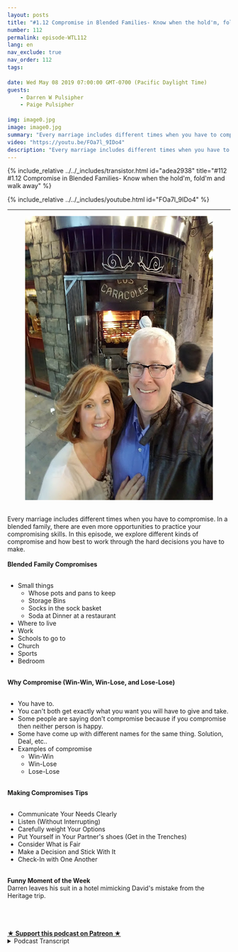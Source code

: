 ```yaml
---
layout: posts
title: "#1.12 Compromise in Blended Families- Know when the hold'm, fold'm and walk away"
number: 112
permalink: episode-WTL112
lang: en
nav_exclude: true
nav_order: 112
tags:

date: Wed May 08 2019 07:00:00 GMT-0700 (Pacific Daylight Time)
guests:
    - Darren W Pulsipher
    - Paige Pulsipher

img: image0.jpg
image: image0.jpg
summary: "Every marriage includes different times when you have to compromise. In a blended family, there are even more opportunities to practice your compromising skills. In this episode, we explore different kinds of compromise and how best to work through the hard decisions you have to make."
video: "https://youtu.be/FOa7l_9IDo4"
description: "Every marriage includes different times when you have to compromise. In a blended family, there are even more opportunities to practice your compromising skills. In this episode, we explore different kinds of compromise and how best to work through the hard decisions you have to make."
---
```


<div>
{% include_relative ../../_includes/transistor.html id="adea2938" title="#112 #1.12 Compromise in Blended Families- Know when the hold'm, fold'm and walk away" %}

{% include_relative ../../_includes/youtube.html id="FOa7l_9IDo4" %}
</div>

---

<html><head></head><body><div><figure data-trix-attachment="{&quot;contentType&quot;:&quot;image&quot;,&quot;height&quot;:640,&quot;url&quot;:&quot;https://3.bp.blogspot.com/-RouwHhwSrpQ/XNDdA5u9-YI/AAAAAAAE_ZA/V0VM7KK5AwA3LiWH1NpMXsw8ReeblAXnQCEwYBhgL/s640/20161019_213729.jpg&quot;,&quot;width&quot;:480}" data-trix-content-type="image" class="attachment attachment--preview"><img src="./image0.jpg" width="480" height="640"><figcaption class="attachment__caption"></figcaption></figure></div><div><br></div><div>Every marriage includes different times when you have to compromise. In a blended family, there are even more opportunities to practice your compromising skills. In this episode, we explore different kinds of compromise and how best to work through the hard decisions you have to make.</div><div><strong><br>Blended Family Compromises<br></strong><br></div><ul><li>Small things<ul><li>Whose pots and pans to keep</li><li>Storage Bins</li><li>Socks in the sock basket</li><li>Soda at Dinner at a restaurant</li></ul></li><li>Where to live</li><li>Work</li><li>Schools to go to</li><li>Church</li><li>Sports&nbsp;</li><li>Bedroom</li></ul><div><strong><br>Why Compromise (Win-Win, Win-Lose, and Lose-Lose)<br></strong><br></div><ul><li>You have to.</li><li>You can't both get exactly what you want you will have to give and take.</li><li>Some people are saying don't compromise because if you compromise then neither person is happy.</li><li>Some have come up with different names for the same thing. Solution, Deal, etc..</li><li>Examples of compromise<ul><li>Win-Win</li><li>Win-Lose</li><li>Lose-Lose&nbsp;</li></ul></li></ul><div><strong><br>Making Compromises Tips<br></strong><br></div><ul><li>Communicate Your Needs Clearly</li><li>Listen (Without Interrupting)</li><li>Carefully weight Your Options</li><li>Put Yourself in Your Partner's shoes (Get in the Trenches)</li><li>Consider What is Fair</li><li>Make a Decision and Stick With It</li><li>Check-In with One Another</li></ul><div><strong><br>Funny Moment of the Week<br></strong>Darren leaves his suit in a hotel mimicking David's mistake from the Heritage trip.<strong>&nbsp;<br></strong><br></div><div><br></div><div><br><br></div>
<strong>
  <a href="https://www.patreon.com/wheresthelemonade" target="_donate" rel="payment" title="★ Support this podcast on Patreon ★">★ Support this podcast on Patreon ★</a>
</strong></body></html>

<details>
<summary> Podcast Transcript </summary>

<p></p>

</details>
